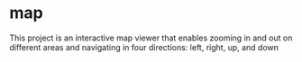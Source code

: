 # map
 This project is an interactive map viewer that enables zooming in and out on different areas and navigating in four directions: left, right, up, and down
